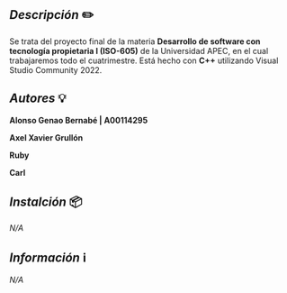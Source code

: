 ## _Descripción_ ✏️
Se trata del proyecto final de la materia **Desarrollo de software con tecnología propietaria I (ISO-605)** de la Universidad APEC, en el cual trabajaremos todo el cuatrimestre. Está hecho con **C++** utilizando Visual Studio Community 2022.

## _Autores_ 💡
**Alonso Genao Bernabé | A00114295**

**Axel Xavier Grullón**

**Ruby**

**Carl**

## _Instalción_ 📦
_N/A_

## _Información_ ℹ️
_N/A_
